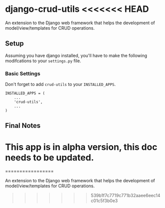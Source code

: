 django-crud-utils
<<<<<<< HEAD
===============

An extension to the Django web framework that helps the development of model/view/templates for CRUD operations.

Setup
-----

Assuming you have django installed, you'll have to make the following modifcations to your `settings.py` file.

### Basic Settings ###

Don't forget to add `crud-utils` to your `INSTALLED_APPS`.
    
    INSTALLED_APPS = (
        ...
	    'crud-utils',
	    ...
	)
    
Final Notes
-----
This app is in alpha version, this doc needs to be updated.
=======
=================

An extension to the Django web framework that helps the development of model/view/templates for CRUD operations.
>>>>>>> 539b1f7c7719c771b32aaee6eec14c01c5f3b0e3
